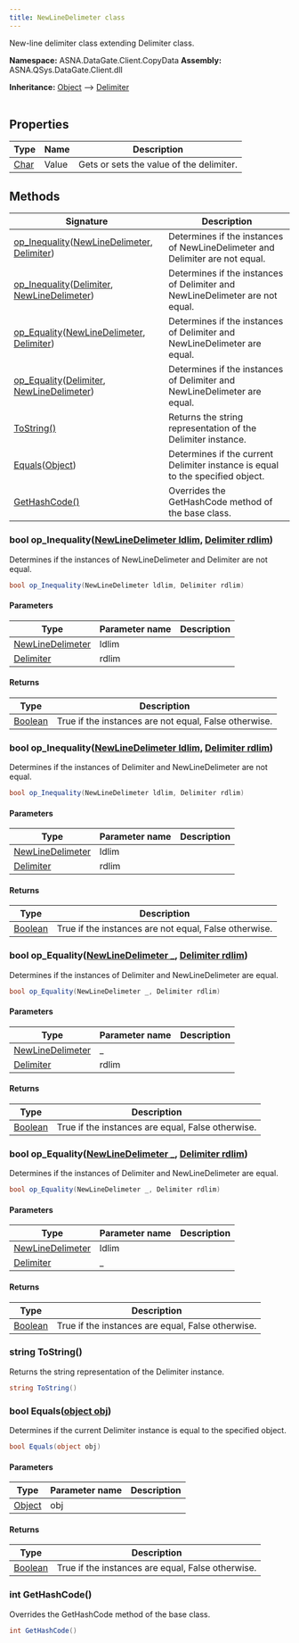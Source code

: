 ```yaml
---
title: NewLineDelimeter class
---
```


New-line delimiter class extending Delimiter class.

**Namespace:** ASNA.DataGate.Client.CopyData
**Assembly:** ASNA.QSys.DataGate.Client.dll

**Inheritance:** [Object](https://docs.microsoft.com/en-us/dotnet/api/system.object) --> [Delimiter](/reference/data-gate-client/delimiter.html)
<br>
<br>

## Properties

| Type | Name | Description
| --- | --- | --- 
| [Char](https://learn.microsoft.com/en-us/dotnet/csharp/language-reference/builtin-types/char) | Value | Gets or sets the value of the delimiter. |

## Methods

| Signature | Description |
| --- | --- |
| [op_Inequality](#op_inequality-newlinedelimeter-delimiter-)([NewLineDelimeter](/reference/data-gate-client/new-line-delimeter.html), [Delimiter](/reference/data-gate-client/delimiter.html)) | Determines if the instances of NewLineDelimeter and Delimiter are not equal.
| [op_Inequality](#op_inequality-delimiter-newlinedelimeter-)([Delimiter](/reference/data-gate-client/delimiter.html), [NewLineDelimeter](/reference/data-gate-client/new-line-delimeter.html)) | Determines if the instances of Delimiter and NewLineDelimeter are not equal.
| [op_Equality](#op_equality-newlinedelimeter-delimiter-)([NewLineDelimeter](/reference/data-gate-client/new-line-delimeter.html), [Delimiter](/reference/data-gate-client/delimiter.html)) | Determines if the instances of Delimiter and NewLineDelimeter are equal.
| [op_Equality](#op_equality-delimiter-newlinedelimeter-)([Delimiter](/reference/data-gate-client/delimiter.html), [NewLineDelimeter](/reference/data-gate-client/new-line-delimeter.html)) | Determines if the instances of Delimiter and NewLineDelimeter are equal.
| [ToString()](#tostring-) | Returns the string representation of the Delimiter instance.
| [Equals](#equals-object-)([Object](https://docs.microsoft.com/en-us/dotnet/api/system.object)) | Determines if the current Delimiter instance is equal to the specified object.
| [GetHashCode()](#gethashcode-) | Overrides the GetHashCode method of the base class.

### bool op_Inequality([NewLineDelimeter ldlim](/reference/data-gate-client/new-line-delimeter.html), [Delimiter rdlim](/reference/data-gate-client/delimiter.html))

Determines if the instances of NewLineDelimeter and Delimiter are not equal.

```cs
bool op_Inequality(NewLineDelimeter ldlim, Delimiter rdlim)
```

#### Parameters

| Type | Parameter name | Description
| --- | --- | ---
| [NewLineDelimeter](/reference/data-gate-client/new-line-delimeter.html) | ldlim | 
| [Delimiter](/reference/data-gate-client/delimiter.html) | rdlim | 

#### Returns

| Type | Description
| --- | ---
| [Boolean](https://docs.microsoft.com/en-us/dotnet/api/system.boolean) | True if the instances are not equal, False otherwise.

### bool op_Inequality([NewLineDelimeter ldlim](/reference/data-gate-client/new-line-delimeter.html), [Delimiter rdlim](/reference/data-gate-client/delimiter.html))

Determines if the instances of Delimiter and NewLineDelimeter are not equal.

```cs
bool op_Inequality(NewLineDelimeter ldlim, Delimiter rdlim)
```

#### Parameters

| Type | Parameter name | Description
| --- | --- | ---
| [NewLineDelimeter](/reference/data-gate-client/new-line-delimeter.html) | ldlim | 
| [Delimiter](/reference/data-gate-client/delimiter.html) | rdlim | 

#### Returns

| Type | Description
| --- | ---
| [Boolean](https://docs.microsoft.com/en-us/dotnet/api/system.boolean) | True if the instances are not equal, False otherwise.

### bool op_Equality([NewLineDelimeter _](/reference/data-gate-client/new-line-delimeter.html), [Delimiter rdlim](/reference/data-gate-client/delimiter.html))

Determines if the instances of Delimiter and NewLineDelimeter are equal.

```cs
bool op_Equality(NewLineDelimeter _, Delimiter rdlim)
```

#### Parameters

| Type | Parameter name | Description
| --- | --- | ---
| [NewLineDelimeter](/reference/data-gate-client/new-line-delimeter.html) | _ | 
| [Delimiter](/reference/data-gate-client/delimiter.html) | rdlim | 

#### Returns

| Type | Description
| --- | ---
| [Boolean](https://docs.microsoft.com/en-us/dotnet/api/system.boolean) | True if the instances are equal, False otherwise.

### bool op_Equality([NewLineDelimeter _](/reference/data-gate-client/new-line-delimeter.html), [Delimiter rdlim](/reference/data-gate-client/delimiter.html))

Determines if the instances of Delimiter and NewLineDelimeter are equal.

```cs
bool op_Equality(NewLineDelimeter _, Delimiter rdlim)
```

#### Parameters

| Type | Parameter name | Description
| --- | --- | ---
| [NewLineDelimeter](/reference/data-gate-client/new-line-delimeter.html) | ldlim | 
| [Delimiter](/reference/data-gate-client/delimiter.html) | _ | 

#### Returns

| Type | Description
| --- | ---
| [Boolean](https://docs.microsoft.com/en-us/dotnet/api/system.boolean) | True if the instances are equal, False otherwise.

### string ToString()

Returns the string representation of the Delimiter instance.

```cs
string ToString()
```

### bool Equals([object obj](https://docs.microsoft.com/en-us/dotnet/api/system.object))

Determines if the current Delimiter instance is equal to the specified object.

```cs
bool Equals(object obj)
```

#### Parameters

| Type | Parameter name | Description
| --- | --- | ---
| [Object](https://docs.microsoft.com/en-us/dotnet/api/system.object) | obj | 

#### Returns

| Type | Description
| --- | ---
| [Boolean](https://docs.microsoft.com/en-us/dotnet/api/system.boolean) | True if the instances are equal, False otherwise.

### int GetHashCode()

Overrides the GetHashCode method of the base class.

```cs
int GetHashCode()
```
